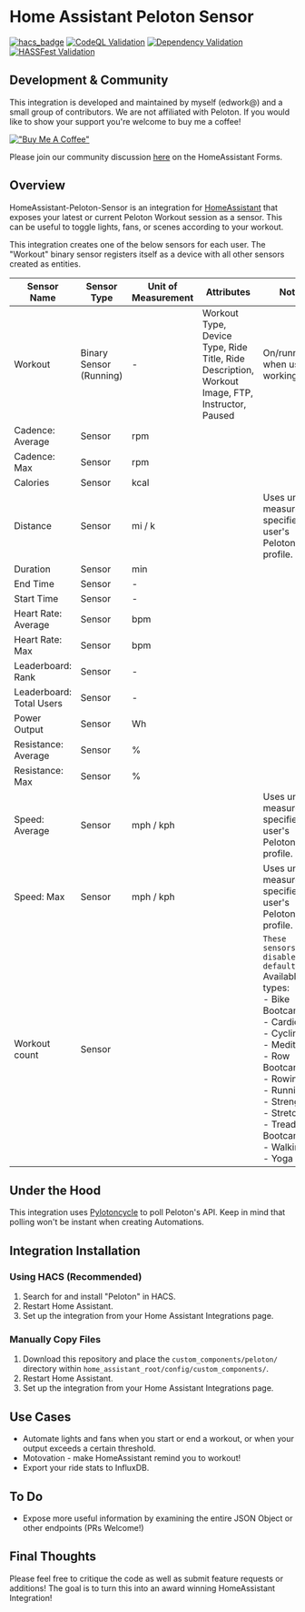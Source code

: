 # Home Assistant Peloton Sensor

[![hacs_badge](https://img.shields.io/badge/HACS-Default-41BDF5.svg)](https://github.com/hacs/integration)
[![CodeQL Validation](https://github.com/edwork/homeassistant-peloton-sensor/actions/workflows/codeql-analysis.yml/badge.svg)](https://github.com/edwork/homeassistant-peloton-sensor/actions/workflows/codeql-analysis.yml)
[![Dependency Validation](https://github.com/edwork/homeassistant-peloton-sensor/actions/workflows/dependency-review.yml/badge.svg)](https://github.com/edwork/homeassistant-peloton-sensor/actions/workflows/dependency-review.yml)
[![HASSFest Validation](https://github.com/edwork/homeassistant-peloton-sensor/actions/workflows/hassfest.yml/badge.svg)](https://github.com/edwork/homeassistant-peloton-sensor/actions/workflows/hassfest.yml)

## Development & Community

This integration is developed and maintained by myself (edwork@) and a small group of contributors. We are not affiliated with Peloton. If you would like to show your support you're welcome to buy me a coffee!

[!["Buy Me A Coffee"](https://www.buymeacoffee.com/assets/img/custom_images/orange_img.png)](https://www.buymeacoffee.com/edwork)

Please join our community discussion [here](https://community.home-assistant.io/t/peloton-support/72555) on the HomeAssistant Forms.

## Overview

HomeAssistant-Peloton-Sensor is an integration for [HomeAssistant](https://www.home-assistant.io/) that exposes your latest or current Peloton Workout session as a sensor. This can be useful to toggle lights, fans, or scenes according to your workout.

This integration creates one of the below sensors for each user. The "Workout" binary sensor registers itself as a device with all other sensors created as entities.

| Sensor Name              | Sensor Type             | Unit of Measurement | Attributes                                                                                      | Notes                                                         |
| ------------------------ | ----------------------- | ------------------- | ----------------------------------------------------------------------------------------------- | ------------------------------------------------------------- |
| Workout                  | Binary Sensor (Running) | -                   | Workout Type, Device Type, Ride Title, Ride Description, Workout Image, FTP, Instructor, Paused | On/running when user is working out.                          |
| Cadence: Average         | Sensor                  | rpm                 |                                                                                                 |                                                               |
| Cadence: Max             | Sensor                  | rpm                 |                                                                                                 |                                                               |
| Calories                 | Sensor                  | kcal                |                                                                                                 |                                                               |
| Distance                 | Sensor                  | mi / k              |                                                                                                 | Uses unit of measurement specified in user's Peloton profile. |
| Duration                 | Sensor                  | min                 |                                                                                                 |                                                               |
| End Time                 | Sensor                  | -                   |                                                                                                 |                                                               |
| Start Time               | Sensor                  | -                   |                                                                                                 |                                                               |
| Heart Rate: Average      | Sensor                  | bpm                 |                                                                                                 |                                                               |
| Heart Rate: Max          | Sensor                  | bpm                 |                                                                                                 |                                                               |
| Leaderboard: Rank        | Sensor                  | -                   |                                                                                                 |                                                               |
| Leaderboard: Total Users | Sensor                  | -                   |                                                                                                 |                                                               |
| Power Output             | Sensor                  | Wh                  |                                                                                                 |                                                               |
| Resistance: Average      | Sensor                  | %                   |                                                                                                 |                                                               |
| Resistance: Max          | Sensor                  | %                   |                                                                                                 |                                                               |
| Speed: Average           | Sensor                  | mph / kph           |                                                                                                 | Uses unit of measurement specified in user's Peloton profile. |
| Speed: Max               | Sensor                  | mph / kph           |                                                                                                 | Uses unit of measurement specified in user's Peloton profile. |
| Workout count               | Sensor                  |            |                                                                                                 | `These sensors are disabled by default.` <br> Available types: <br>   - Bike Bootcamp <br>   - Cardio <br>   - Cycling <br>   - Meditation <br>   - Row Bootcamp <br>   - Rowing <br>   - Running <br>   - Strength <br>   - Stretching <br>   - Tread Bootcamp <br>   - Walking <br>   - Yoga|

## Under the Hood

This integration uses [Pylotoncycle](https://pypi.org/project/pylotoncycle/) to poll Peloton's API. Keep in mind that polling won't be instant when creating Automations.

## Integration Installation

### Using HACS (Recommended)

1. Search for and install "Peloton" in HACS.
2. Restart Home Assistant.
3. Set up the integration from your Home Assistant Integrations page.

### Manually Copy Files

1. Download this repository and place the `custom_components/peloton/` directory within `home_assistant_root/config/custom_components/`.
2. Restart Home Assistant.
3. Set up the integration from your Home Assistant Integrations page.

## Use Cases

- Automate lights and fans when you start or end a workout, or when your output exceeds a certain threshold.
- Motovation - make HomeAssistant remind you to workout!
- Export your ride stats to InfluxDB.

## To Do

- Expose more useful information by examining the entire JSON Object or other endpoints (PRs Welcome!)

## Final Thoughts

Please feel free to critique the code as well as submit feature requests or additions! The goal is to turn this into an award winning HomeAssistant Integration!
